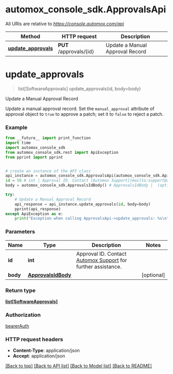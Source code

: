 # automox_console_sdk.ApprovalsApi

All URIs are relative to *https://console.automox.com/api*

Method | HTTP request | Description
------------- | ------------- | -------------
[**update_approvals**](ApprovalsApi.md#update_approvals) | **PUT** /approvals/{id} | Update a Manual Approval Record

# **update_approvals**
> list[SoftwareApprovals] update_approvals(id, body=body)

Update a Manual Approval Record

Update a manual approval record. Set the `manual_approval` attribute of approval object to `true` to approve a patch; set it to `false` to reject a patch.

### Example
```python
from __future__ import print_function
import time
import automox_console_sdk
from automox_console_sdk.rest import ApiException
from pprint import pprint


# create an instance of the API class
api_instance = automox_console_sdk.ApprovalsApi(automox_console_sdk.ApiClient(configuration))
id = 56 # int | Approval ID. Contact [Automox Support](mailto:support@automox.com) for further assistance.
body = automox_console_sdk.ApprovalsIdBody() # ApprovalsIdBody |  (optional)

try:
    # Update a Manual Approval Record
    api_response = api_instance.update_approvals(id, body=body)
    pprint(api_response)
except ApiException as e:
    print("Exception when calling ApprovalsApi->update_approvals: %s\n" % e)
```

### Parameters

Name | Type | Description  | Notes
------------- | ------------- | ------------- | -------------
 **id** | **int**| Approval ID. Contact [Automox Support](mailto:support@automox.com) for further assistance. | 
 **body** | [**ApprovalsIdBody**](ApprovalsIdBody.md)|  | [optional] 

### Return type

[**list[SoftwareApprovals]**](SoftwareApprovals.md)

### Authorization

[bearerAuth](../README.md#bearerAuth)

### HTTP request headers

 - **Content-Type**: application/json
 - **Accept**: application/json

[[Back to top]](#) [[Back to API list]](../README.md#documentation-for-api-endpoints) [[Back to Model list]](../README.md#documentation-for-models) [[Back to README]](../README.md)

